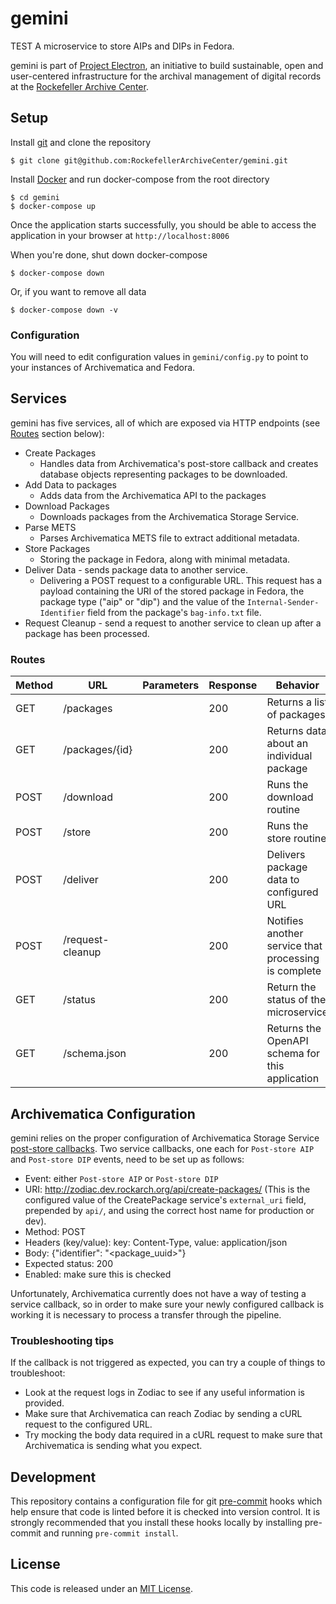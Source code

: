# gemini
TEST
A microservice to store AIPs and DIPs in Fedora.

gemini is part of [Project Electron](https://github.com/RockefellerArchiveCenter/project_electron), an initiative to build sustainable, open and user-centered infrastructure for the archival management of digital records at the [Rockefeller Archive Center](http://rockarch.org/).

## Setup

Install [git](https://git-scm.com/) and clone the repository

    $ git clone git@github.com:RockefellerArchiveCenter/gemini.git

Install [Docker](https://store.docker.com/search?type=edition&offering=community) and run docker-compose from the root directory

    $ cd gemini
    $ docker-compose up

Once the application starts successfully, you should be able to access the application in your browser at `http://localhost:8006`

When you're done, shut down docker-compose

    $ docker-compose down

Or, if you want to remove all data

    $ docker-compose down -v


### Configuration

You will need to edit configuration values in `gemini/config.py` to point to your instances of Archivematica and Fedora.


## Services

gemini has five services, all of which are exposed via HTTP endpoints (see [Routes](#routes) section below):

* Create Packages
  * Handles data from Archivematica's post-store callback and creates database
    objects representing packages to be downloaded.
* Add Data to packages
  * Adds data from the Archivematica API to the packages
* Download Packages
  * Downloads packages from the Archivematica Storage Service.
* Parse METS
  * Parses Archivematica METS file to extract additional metadata.
* Store Packages
  * Storing the package in Fedora, along with minimal metadata.
* Deliver Data - sends package data to another service.
  * Delivering a POST request to a configurable URL. This request has a payload containing the URI of the stored package in Fedora, the package type ("aip" or "dip") and the value of the `Internal-Sender-Identifier` field from the package's `bag-info.txt` file.
* Request Cleanup - send a request to another service to clean up after a package has been processed.

### Routes

| Method | URL | Parameters | Response  | Behavior  |
|--------|-----|---|---|---|
|GET|/packages| |200|Returns a list of packages|
|GET|/packages/{id}| |200|Returns data about an individual package|
|POST|/download||200|Runs the download routine|
|POST|/store||200|Runs the store routine|
|POST|/deliver||200|Delivers package data to configured URL|
|POST|/request-cleanup||200|Notifies another service that processing is complete|
|GET|/status||200|Return the status of the microservice|
|GET|/schema.json||200|Returns the OpenAPI schema for this application|


## Archivematica Configuration

gemini relies on the proper configuration of Archivematica Storage Service [post-store callbacks](https://www.archivematica.org/en/docs/storage-service-0.16/administrators/#service-callbacks). Two service callbacks, one each for `Post-store AIP` and `Post-store DIP` events, need to be set up as follows:

- Event: either `Post-store AIP` or `Post-store DIP`
- URI: http://zodiac.dev.rockarch.org/api/create-packages/ (This is the configured value of the CreatePackage service's `external_uri` field, prepended by `api/`, and using the correct host name for production or dev).
- Method: POST
- Headers (key/value): key: Content-Type, value: application/json
- Body: {"identifier": "<package_uuid>"}
- Expected status: 200
- Enabled: make sure this is checked

Unfortunately, Archivematica currently does not have a way of testing a service callback, so in order to make sure your newly configured callback is working it is necessary to process a transfer through the pipeline.

### Troubleshooting tips
If the callback is not triggered as expected, you can try a couple of things to troubleshoot:
- Look at the request logs in Zodiac to see if any useful information is provided.
- Make sure that Archivematica can reach Zodiac by sending a cURL request to the configured URL.
- Try mocking the body data required in a cURL request to make sure that Archivematica is sending what you expect.


## Development

This repository contains a configuration file for git [pre-commit](https://pre-commit.com/) hooks which help ensure that code is linted before it is checked into version control. It is strongly recommended that you install these hooks locally by installing pre-commit and running `pre-commit install`.

## License

This code is released under an [MIT License](LICENSE).
